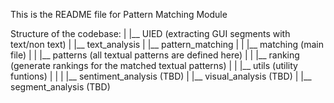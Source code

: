 This is the README file for Pattern Matching Module

Structure of the codebase:
|
|__ UIED (extracting GUI segments with text/non text)
|
|__ text_analysis
|   |__ pattern_matching
|   |   |__ matching (main file)
|   |   |__ patterns (all textual patterns are defined here)
|   |   |__ ranking (generate rankings for the matched textual patterns)
|   |   |__ utils (utility funtions)
|   |
|   |__ sentiment_analysis (TBD)
|
|__ visual_analysis (TBD)
|
|__ segment_analysis (TBD)
    
